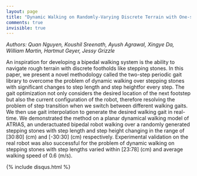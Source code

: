 ```yaml
---
layout: page
title: "Dynamic Walking on Randomly-Varying Discrete Terrain with One-step Preview"
comments: true
invisible: true
---
```


<p class="text-left"><i>Authors: Quan Nguyen, Koushil Sreenath, Ayush Agrawal, Xingye Da, William Martin, Hartmut Geyer, Jessy Grizzle</i></p>

An inspiration for developing a bipedal walking system is the ability to navigate rough terrain with discrete footholds like stepping stones. In this paper, we present a novel methodology called the two-step periodic gait library to overcome the problem of dynamic walking over stepping stones with significant changes to step length and step heightfor every step. The gait optimization not only considers the desired location of the next footstep but also the current configuration of the robot, therefore resolving the problem of step transition when we switch between different walking gaits. We then use gait interpolation to generate the desired walking gait in real-time. We demonstrated the method on a planar dynamical walking model of ATRIAS, an underactuated bipedal robot walking over a randomly generated stepping stones with step length and step height changing in the range of [30:80] (cm) and [-30:30] (cm) respectively. Experimental validation on the real robot was also successful for the problem of dynamic walking on stepping stones with step lengths varied within [23:78] (cm) and average walking speed of 0.6 (m/s).

{% include disqus.html %}